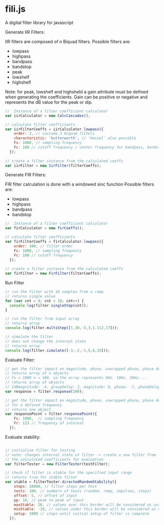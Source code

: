 fili.js
=======

A digital filter library for javascript

Generate IIR Filters:

IIR filters are composed of n Biquad filters.
Possible filters are:
-   lowpass
-   highpass
-   bandpass
-   bandstop
-   peak
-   lowshelf
-   highshelf

Note: for peak, lowshelf and highsheld a gain attribute must be defined
when generating the coefficients. Gain can be positive or negative
and represents the dB value for the peak or dip.

```javascript
//  Instance of a filter coefficient calculator
var iirCalculator = new CalcCascades();

// calculate filter coefficients
var iirFilterCoeffs = iirCalculator.lowpass({
    order: 3, // cascade 3 biquad filters
    characteristic: 'butterworth', // 'bessel' also possible
    Fs: 1000, // sampling frequency
    Fc: 100 // cutoff frequency / center frequency for bandpass, bandstop, peak
  });
  
// create a filter instance from the calculated coeffs
var iirFilter = new IirFilter(filterCoeffs);
```

Generate FIR Filters:   

FIR filter calculation is done with a windowed sinc function
Possible filters are:
-   lowpass
-   highpass
-   bandpass
-   bandstop

```javascript
//  Instance of a filter coefficient calculator
var firCalculator = new firCoeffs();

// calculate filter coefficients
var firFilterCoeffs = firCalculator.lowpass({
    order: 100, // filter order
    Fs: 1000, // sampling frequency
    Fc: 100 // cutoff frequency
  });
  
// create a filter instance from the calculated coeffs
var firFilter = new FirFilter(filterCoeffs);
```

Run Filter

```javascript
// run the filter with 10 samples from a ramp
// returns single value
for (var cnt = 0; cnt < 10; cnt++) {
  console.log(filter.singleStep(cnt));
}

// run the filter from input array
// returns array
console.log(filter.multiStep([1,10,-5,3,1.112,17]));

// simulate the filter
// does not change the internal state
// returns array
console.log(filter.simulate([-3,-2,-1,5,6,33]));
```

Evaluate Filter:

```javascript
// get the filter impact on magnitude, phase, unwrapped phase, phase delay and group delay
// returns array of n objects
// Fs = 1000 n = 100, so the array represents 0Hz, 10Hz, 20Hz....
// returns array of objects
// {dBmagnitude: -4, groupDelay: 2, magnitude: 0, phase: -7, phaseDelay: 12, unwrappedPhase: 7}
var response = filter.response(100);

// get the filter impact on magnitude, phase, unwrapped phase, phase delay and group delay
// for a defined frequency
// returns one object
var responsePoint = filter.responsePoint({
    Fs: 1000,  // sampling frequency
    Fr: 123 // frequency of interest
  });
```

Evaluate stability:

```javascript

// initialize filter for testing
// note: changes internal state of filter -> create a new filter from
// the calculated coefficients for evaluation
var filterTester = new FilterTester(testFilter);

// check if filter is stable for the specified input range
// returns true for stable filter
var stable = filterTester.directedRandomStability({
    steps: 10000, // filter steps per test
    tests: 100, // numbers of tests (random, ramp, impulses, steps)
    offset: 5, // offset of input
    pp: 10, // peak to peak of input
    maxStable: 20, // values over this border will be considered as unstable 
    minStable: -10, // values under this border will be considered as unstable
    setup: 1000 // steps until initial setup of filter is complete
  });
```
